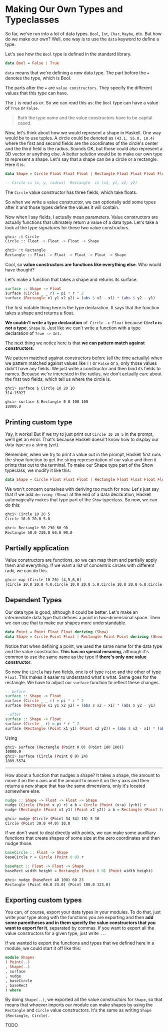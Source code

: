 # Making Our Own Types and Typeclasses

So far, we've run into a lot of data types. `Bool`, `Int`, `Char`, `Maybe`, etc. But how do we make our own? Well, one way is to use the `data` keyword to define a type.

Let's see how the `Bool` type is defined in the standard library.

```haskell
data Bool = False | True
```

`data` means that we're defining a new data type. The part before the `=` denotes the type, which is Bool.

The parts after the `=` are `value constructors`. They specify the different values that this type can have.

The `|` is read as _or_. So we can read this as: the `Bool` type can have a value of `True` or `False`.

> Both the type name and the value constructors have to be capital cased.

Now, let's think about how we would represent a shape in Haskell. One way would be to use tuples. A circle could be denoted as `(43.1, 55.0, 10.4)` where the first and second fields are the coordinates of the circle's center and the third field is the radius. Sounds OK, but those could also represent a 3D vector or anything else. A better solution would be to make our own type to represent a shape. Let's say that a shape can be a circle or a rectangle. Here it is:

```haskell
data Shape = Circle Float Float Float | Rectangle Float Float Float Float

-- Circle is (x, y, radius)  Rectangle  is (x1, y1, x2, y2)
```

The `Circle` value constructor has three fields, which take floats.

So when we write a value constructor, we can optionally add some types after it and those types define the values it will contain.

Now when I say fields, I actually mean parameters. Value constructors are actually functions that ultimately return a value of a data type. Let's take a look at the type signatures for these two value constructors.

```sh
ghci> :t Circle
Circle :: Float -> Float -> Float -> Shape

ghci> :t Rectangle
Rectangle :: Float -> Float -> Float -> Float -> Shape
```

Cool, so **value constructors are functions like everything else**. Who would have thought?

Let's make a function that takes a shape and returns its surface.

```haskell
surface :: Shape -> Float
surface (Circle _ _ r) = pi * r ^ 2
surface (Rectangle x1 y1 x2 y2) = (abs $ x2 - x1) * (abs $ y2 - y1)
```

The first notable thing here is the type declaration. It says that the function takes a shape and returns a float.

**We couldn't write a type declaration** of` Circle -> Float` because **`Circle` is not a type**, `Shape` is. Just like we can't write a function with a type declaration of `True -> Int`.

The next thing we notice here is that **we can pattern match against constructors**.

We pattern matched against constructors before (all the time actually) when we pattern matched against values like `[]` or `False` or `5`, only those values didn't have any fields. We just write a constructor and then bind its fields to names. Because we're interested in the radius, we don't actually care about the first two fields, which tell us where the circle is.

```sh
ghci> surface $ Circle 10 20 10
314.15927

ghci> surface $ Rectangle 0 0 100 100
10000.0
```

## Printing custom type

Yay, it works! But if we try to just print out `Circle 10 20 5` in the prompt, we'll get an error. That's because Haskell doesn't know how to display our data type as a string (yet).

Remember, when we try to print a value out in the prompt, Haskell first runs the show function to get the string representation of our value and then it prints that out to the terminal. To make our Shape type part of the Show typeclass, we modify it like this:

```haskell
data Shape = Circle Float Float Float | Rectangle Float Float Float Float deriving (Show)
```

We won't concern ourselves with deriving too much for now. Let's just say that if we add `deriving (Show)` at the end of a data declaration, Haskell automagically makes that type part of the `Show` typeclass. So now, we can do this:

```sh
ghci> Circle 10 20 5
Circle 10.0 20.0 5.0

ghci> Rectangle 50 230 60 90
Rectangle 50.0 230.0 60.0 90.0
```

## Partially application

Value constructors are functions, so we can map them and partially apply them and everything. If we want a list of concentric circles with different radii, we can do this.

```sh
ghci> map (Circle 10 20) [4,5,6,6]
[Circle 10.0 20.0 4.0,Circle 10.0 20.0 5.0,Circle 10.0 20.0 6.0,Circle 10.0 20.0 6.0]
```

## Dependent Types

Our data type is good, although it could be better. Let's make an intermediate data type that defines a point in two-dimensional space. Then we can use that to make our shapes more understandable.

```haskell
data Point = Point Float Float deriving (Show)
data Shape = Circle Point Float | Rectangle Point Point deriving (Show)
```

Notice that when defining a point, we used the same name for the data type and the value constructor. **This has no special meaning**, although it's common to use the same name as the type if **there's only one value constructor**.

So now the `Circle` has two fields, one is of type `Point` and the other of type `Float`. This makes it easier to understand what's what. Same goes for the rectangle. We have to adjust our `surface` function to reflect these changes.

```haskell
-- before
surface :: Shape -> Float
surface (Circle _ _ r) = pi * r ^ 2
surface (Rectangle x1 y1 x2 y2) = (abs $ x2 - x1) * (abs $ y2 - y1)

--after
surface :: Shape -> Float
surface (Circle _ r) = pi * r ^ 2
surface (Rectangle (Point x1 y1) (Point x2 y2)) = (abs $ x2 - x1) * (abs $ y2 - y1)
```

Using

```sh
ghci> surface (Rectangle (Point 0 0) (Point 100 100))
10000.0
ghci> surface (Circle (Point 0 0) 24)
1809.5574
```

---

How about a function that nudges a shape? It takes a shape, the amount to move it on the x axis and the amount to move it on the y axis and then returns a new shape that has the same dimensions, only it's located somewhere else.

```haskell
nudge :: Shape -> Float -> Float -> Shape
nudge (Circle (Point x y) r) a b = Circle (Point (x+a) (y+b)) r
nudge (Rectangle (Point x1 y1) (Point x2 y2)) a b = Rectangle (Point (x1+a) (y1+b)) (Point (x2+a) (y2+b))
```

```sh
ghci> nudge (Circle (Point 34 34) 10) 5 10
Circle (Point 39.0 44.0) 10.0
```

If we don't want to deal directly with points, we can make some auxilliary functions that create shapes of some size at the zero coordinates and then nudge those.

```haskell
baseCircle :: Float -> Shape
baseCircle r = Circle (Point 0 0) r

baseRect :: Float -> Float -> Shape
baseRect width height = Rectangle (Point 0 0) (Point width height)
```

```sh
ghci> nudge (baseRect 40 100) 60 23
Rectangle (Point 60.0 23.0) (Point 100.0 123.0)
```

## Exporting custom types

You can, of course, export your data types in your modules. To do that, just write your type along with the functions you are exporting and then **add some parentheses and in them specify the value constructors that you want to export for it**, separated by commas. If you want to export all the value constructors for a given type, just write `..`.

If we wanted to export the functions and types that we defined here in a module, we could start it off like this:

```haskell
module Shapes
( Point(..)
, Shape(..)
, surface
, nudge
, baseCircle
, baseRect
) where
```

By doing `Shape(..)`, we exported all the value constructors for `Shape`, so that means that whoever imports our module can make shapes by using the `Rectangle` and `Circle` value constructors. It's the same as writing `Shape (Rectangle, Circle)`.

TODO
